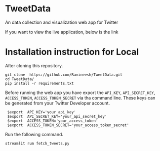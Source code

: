 # TweetData
An data collection and visualization web app for Twitter


If you want to view the live application, below is the link


# Installation instruction for Local
After cloning this repository.

``` 
git clone  https://github.com/Ravineesh/TweetData.git
cd TweetData/
pip install -r requirements.txt  
```

Before running the web app you have export the `API_KEY`, `API_SECRET_KEY`, `ACCESS_TOKEN`, `ACCESS_TOKEN_SECRET` via tha command line. These keys can be generated from your Twitter Developer account.
```
 $export  API_KEY='your_api_key'
 $export  API_SECRET_KEY='your_api_secret_key'
 $export  ACCESS_TOKEN='your_access_token'
 $export  ACCESS_TOKEN_SECRET='your_access_token_secret'
```

Run the following command.

 `` streamlit run fetch_tweets.py ``
